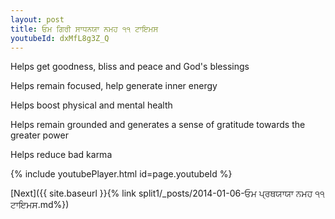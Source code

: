 ```yaml
---
layout: post
title: ਓਮ ਗਿਰੀ ਸਾਧਨਯਾ ਨਮਹ ੧੧ ਟਾਇਮਸ
youtubeId: dxMfL8g3Z_Q
---
```

 
 
Helps get goodness, bliss and peace and God's blessings
 
Helps remain focused, help generate inner energy 
 
Helps boost physical and mental health 
 
Helps remain grounded and generates a sense of gratitude towards the greater power 
 
Helps reduce bad karma
 
 
 
 


{% include youtubePlayer.html id=page.youtubeId %}
 
[Next]({{ site.baseurl }}{% link  split1/_posts/2014-01-06-ਓਮ ਪ੍ਰਥਯਾਯਾ ਨਮਹ ੧੧ ਟਾਇਮਸ.md%})
 
